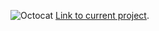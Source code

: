 ![Octocat](https://assets-cdn.github.com/images/icons/emoji/octocat.png)
[Link to current project](./find-fitness/index.md).